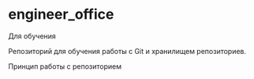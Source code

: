 # engineer_office
Для обучения

Репозиторий для обучения работы с Git и хранилищем репозиториев.

Принцип работы с репозиторием


